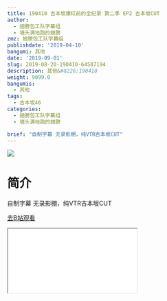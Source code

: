 ```yaml
---
title: 190410 吉本坂爆红前的全纪录 第二季 EP2 吉本坂CUT
author:
  - 翅膀包工队字幕组
  - 墙头满地跑的翅膀
zmz: 翅膀包工队字幕组
publishdate: '2019-04-10'
bangumi: 其他
date: '2019-09-01'
slug: 2019-08-20-190410-64587194
description: 其他&#8226;190410
weight: 9099.0
bangumis:
  - 其他
tags:
  - 吉本坂46
categories:
  - 翅膀包工队字幕组
  - 墙头满地跑的翅膀

brief: "自制字幕 无录影棚，纯VTR吉本坂CUT"
---
```

![](https://raw.githubusercontent.com/tcgriffith/owaraisite/master/static/tmpimg/42d720eb2b219eccba38c7ff4ff72bb3ee0c97f7.jpg.480.jpg)
# 简介  
自制字幕
无录影棚，纯VTR吉本坂CUT  

[去B站观看](https://www.bilibili.com/video/av64587194/)
<div class ="resp-container"><iframe class="testiframe" src="//player.bilibili.com/player.html?aid=64587194"", scrolling="no", allowfullscreen="true" > </iframe></div> 
